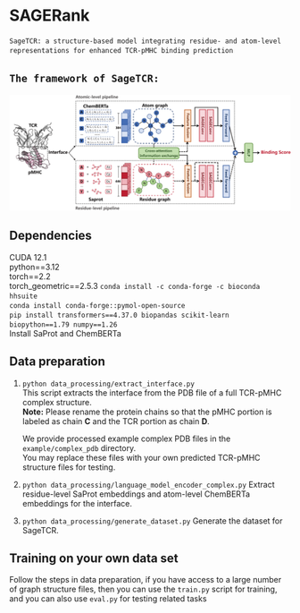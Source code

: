 # SAGERank
`SageTCR: a structure-based model integrating residue- and atom-level representations for enhanced TCR-pMHC binding prediction`

## `The framework of SageTCR:`
![image](./framework.png)

## Dependencies
CUDA 12.1  
python==3.12  
torch==2.2  
torch_geometric==2.5.3
`conda install -c conda-forge -c bioconda hhsuite`  
`conda install conda-forge::pymol-open-source`  
`pip install transformers==4.37.0 biopandas scikit-learn biopython==1.79 numpy==1.26`  
Install SaProt and ChemBERTa  

## Data preparation
1. `python data_processing/extract_interface.py`  
   This script extracts the interface from the PDB file of a full TCR-pMHC complex structure.  
   **Note:** Please rename the protein chains so that the pMHC portion is labeled as chain **C** and the TCR portion as chain **D**.  

   We provide processed example complex PDB files in the `example/complex_pdb` directory.  
   You may replace these files with your own predicted TCR-pMHC structure files for testing.

2. `python data_processing/language_model_encoder_complex.py` Extract residue-level SaProt embeddings and atom-level ChemBERTa embeddings for the interface.
3. `python data_processing/generate_dataset.py` Generate the dataset for SageTCR.

   
## Training on your own data set
Follow the steps in data preparation, if you have access to a large number of graph structure files, then you can use the `train.py` script for training, and you can also use `eval.py` for testing related tasks

